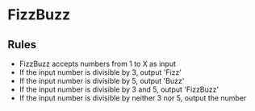 # FizzBuzz
## Rules
- FizzBuzz accepts numbers from 1 to X as input
- If the input number is divisible by 3, output 'Fizz'
- If the input number is divisible by 5, output 'Buzz'
- If the input number is divisible by 3 and 5, output 'FizzBuzz'
- If the input number is divisible by neither 3 nor 5, output the number
